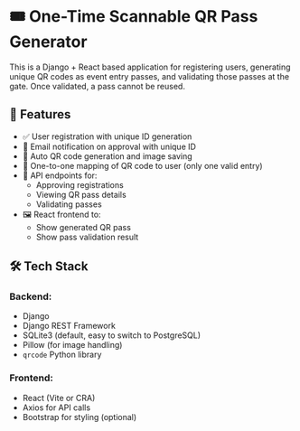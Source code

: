 # 🎟️ One-Time Scannable QR Pass Generator

This is a Django + React based application for registering users, generating unique QR codes as event entry passes, and validating those passes at the gate. Once validated, a pass cannot be reused.


## 🚀 Features

- ✅ User registration with unique ID generation
- 📧 Email notification on approval with unique ID
- 📄 Auto QR code generation and image saving
- 🎫 One-to-one mapping of QR code to user (only one valid entry)
- 📡 API endpoints for:
  - Approving registrations
  - Viewing QR pass details
  - Validating passes
- 🖼️ React frontend to:
  - Show generated QR pass
  - Show pass validation result




## 🛠️ Tech Stack

### Backend:
- Django
- Django REST Framework
- SQLite3 (default, easy to switch to PostgreSQL)
- Pillow (for image handling)
- `qrcode` Python library

### Frontend:
- React (Vite or CRA)
- Axios for API calls
- Bootstrap for styling (optional)
